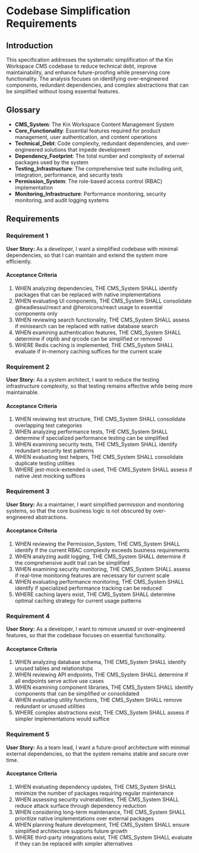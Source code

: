 # Codebase Simplification Requirements

## Introduction

This specification addresses the systematic simplification of the Kin Workspace CMS codebase to reduce technical debt, improve maintainability, and enhance future-proofing while preserving core functionality. The analysis focuses on identifying over-engineered components, redundant dependencies, and complex abstractions that can be simplified without losing essential features.

## Glossary

- **CMS_System**: The Kin Workspace Content Management System
- **Core_Functionality**: Essential features required for product management, user authentication, and content operations
- **Technical_Debt**: Code complexity, redundant dependencies, and over-engineered solutions that impede development
- **Dependency_Footprint**: The total number and complexity of external packages used by the system
- **Testing_Infrastructure**: The comprehensive test suite including unit, integration, performance, and security tests
- **Permission_System**: The role-based access control (RBAC) implementation
- **Monitoring_Infrastructure**: Performance monitoring, security monitoring, and audit logging systems

## Requirements

### Requirement 1

**User Story:** As a developer, I want a simplified codebase with minimal dependencies, so that I can maintain and extend the system more efficiently.

#### Acceptance Criteria

1. WHEN analyzing dependencies, THE CMS_System SHALL identify packages that can be replaced with native implementations
2. WHEN evaluating UI components, THE CMS_System SHALL consolidate @headlessui/react and @heroicons/react usage to essential components only
3. WHEN reviewing search functionality, THE CMS_System SHALL assess if minisearch can be replaced with native database search
4. WHEN examining authentication features, THE CMS_System SHALL determine if otplib and qrcode can be simplified or removed
5. WHERE Redis caching is implemented, THE CMS_System SHALL evaluate if in-memory caching suffices for the current scale

### Requirement 2

**User Story:** As a system architect, I want to reduce the testing infrastructure complexity, so that testing remains effective while being more maintainable.

#### Acceptance Criteria

1. WHEN reviewing test structure, THE CMS_System SHALL consolidate overlapping test categories
2. WHEN analyzing performance tests, THE CMS_System SHALL determine if specialized performance testing can be simplified
3. WHEN examining security tests, THE CMS_System SHALL identify redundant security test patterns
4. WHEN evaluating test helpers, THE CMS_System SHALL consolidate duplicate testing utilities
5. WHERE jest-mock-extended is used, THE CMS_System SHALL assess if native Jest mocking suffices

### Requirement 3

**User Story:** As a maintainer, I want simplified permission and monitoring systems, so that the core business logic is not obscured by over-engineered abstractions.

#### Acceptance Criteria

1. WHEN reviewing the Permission_System, THE CMS_System SHALL identify if the current RBAC complexity exceeds business requirements
2. WHEN analyzing audit logging, THE CMS_System SHALL determine if the comprehensive audit trail can be simplified
3. WHEN examining security monitoring, THE CMS_System SHALL assess if real-time monitoring features are necessary for current scale
4. WHEN evaluating performance monitoring, THE CMS_System SHALL identify if specialized performance tracking can be reduced
5. WHERE caching layers exist, THE CMS_System SHALL determine optimal caching strategy for current usage patterns

### Requirement 4

**User Story:** As a developer, I want to remove unused or over-engineered features, so that the codebase focuses on essential functionality.

#### Acceptance Criteria

1. WHEN analyzing database schema, THE CMS_System SHALL identify unused tables and relationships
2. WHEN reviewing API endpoints, THE CMS_System SHALL determine if all endpoints serve active use cases
3. WHEN examining component libraries, THE CMS_System SHALL identify components that can be simplified or consolidated
4. WHEN evaluating utility functions, THE CMS_System SHALL remove redundant or unused utilities
5. WHERE complex abstractions exist, THE CMS_System SHALL assess if simpler implementations would suffice

### Requirement 5

**User Story:** As a team lead, I want a future-proof architecture with minimal external dependencies, so that the system remains stable and secure over time.

#### Acceptance Criteria

1. WHEN evaluating dependency updates, THE CMS_System SHALL minimize the number of packages requiring regular maintenance
2. WHEN assessing security vulnerabilities, THE CMS_System SHALL reduce attack surface through dependency reduction
3. WHEN considering long-term maintenance, THE CMS_System SHALL prioritize native implementations over external packages
4. WHEN planning feature development, THE CMS_System SHALL ensure simplified architecture supports future growth
5. WHERE third-party integrations exist, THE CMS_System SHALL evaluate if they can be replaced with simpler alternatives